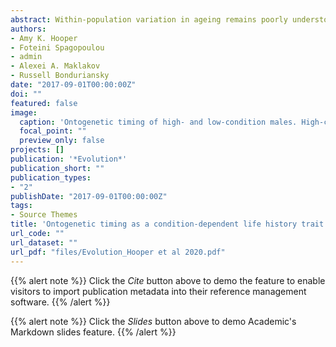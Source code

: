 ```yaml
---
abstract: Within‐population variation in ageing remains poorly understood. In males, condition‐dependent investment in secondary sexual traits may incur costs that limit ability to invest in somatic maintenance. Moreover, males often express morphological and behavioral secondary sexual traits simultaneously, but the relative effects on ageing of investment in these traits remain unclear. We investigated the condition dependence of male life history in the neriid fly Telostylinus angusticollis . Using a fully factorial design, we manipulated male early‐life condition by varying nutrient content of the larval diet and, subsequently, manipulated opportunity for adult males to interact with rival males. We found that high‐condition males developed more quickly and reached their reproductive peak earlier in life, but also experienced faster reproductive ageing and died sooner than low‐condition males. By contrast, interactions with rival males reduced male lifespan but did not affect male reproductive ageing. High‐condition in early life is therefore associated with rapid ageing in T. angusticollis males, even in the absence of damaging male–male interactions. Our results show that abundant resources during the juvenile phase are used to expedite growth and development and enhance early‐life reproductive performance at the expense of late‐life performance and survival, demonstrating a clear link between male condition and ageing.
authors:
- Amy K. Hooper
- Foteini Spagopoulou
- admin
- Alexei A. Maklakov
- Russell Bonduriansky
date: "2017-09-01T00:00:00Z"
doi: ""
featured: false
image:
  caption: 'Ontogenetic timing of high- and low-condition males. High-condition males experience accelerated ontogeny but age faster and die sooner compared to low-condition males.'
  focal_point: ""
  preview_only: false
projects: []
publication: '*Evolution*'
publication_short: ""
publication_types:
- "2"
publishDate: "2017-09-01T00:00:00Z"
tags:
- Source Themes
title: 'Ontogenetic timing as a condition-dependent life history trait: High-condition males develop quickly, peak early, and age fast.'
url_code: ""
url_dataset: ""
url_pdf: "files/Evolution_Hooper et al 2020.pdf"
---
```


{{% alert note %}}
Click the *Cite* button above to demo the feature to enable visitors to import publication metadata into their reference management software.
{{% /alert %}}

{{% alert note %}}
Click the *Slides* button above to demo Academic's Markdown slides feature.
{{% /alert %}}

